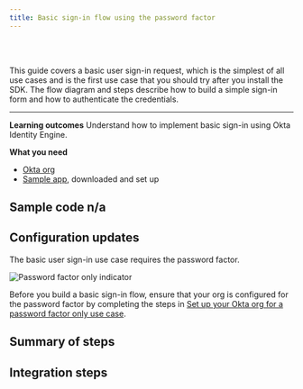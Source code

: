 ```yaml
---
title: Basic sign-in flow using the password factor
---
```


<div class="oie-embedded-sdk">

<ApiLifecycle access="ie" /><br>
<ApiLifecycle access="Limited GA" /><br>

<StackSelector class="cleaner-selector"/>

This guide covers a basic user sign-in request, which is the simplest of all use cases and is the first use case that you should try after you install the SDK. The flow diagram and steps describe how to build a simple sign-in form and how to authenticate the credentials.

---
**Learning outcomes**
Understand how to implement basic sign-in using Okta Identity Engine.

**What you need**
* [Okta org](https://developer.okta.com/signup/oie.html)
* [Sample app](/docs/guides/oie-embedded-common-download-setup-app), downloaded and set up

**Sample code**
n/a
---

## Configuration updates

The basic user sign-in use case requires the password factor.

![Password factor only indicator](/img/oie-embedded-sdk/factor-password-only.png)

Before you build a basic sign-in flow, ensure that your org is configured for the password factor by completing the steps in [Set up your Okta org for a password factor only use case](/docs/guides/oie-embedded-common-org-setup/-/main/#set-up-your-okta-org-for-a-password-factor-only-use-case).

## Summary of steps

<StackSelector snippet="summaryofsteps" noSelector />

## Integration steps

<StackSelector snippet="integrationsteps" noSelector />

<StackSelector snippet="getuserprofile" noSelector />

</div>
